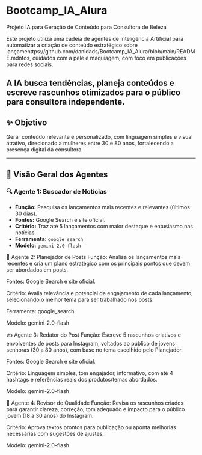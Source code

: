 # Bootcamp_IA_Alura
Projeto IA para Geração de Conteúdo para Consultora de Beleza

Este projeto utiliza uma cadeia de agentes de Inteligência Artificial para automatizar a criação de conteúdo estratégico sobre lançamehttps://github.com/danidads/Bootcamp_IA_Alura/blob/main/README.mdntos, cuidados com a pele e maquiagem, com foco em publicações para redes sociais.

A IA busca tendências, planeja conteúdos e escreve rascunhos otimizados para o público para consultora independente.
---

## ✨ Objetivo

Gerar conteúdo relevante e personalizado, com linguagem simples e visual atrativo, direcionado a mulheres entre 30 e 80 anos, fortalecendo a presença digital da consultora.

---

## 🧠 Visão Geral dos Agentes

### 🔍 Agente 1: Buscador de Notícias

- **Função:** Pesquisa os lançamentos mais recentes e relevantes (últimos 30 dias).
- **Fontes:** Google Search e site oficial.
- **Critério:** Traz até 5 lançamentos com maior destaque e entusiasmo nas notícias.
- **Ferramenta:** `google_search`
- **Modelo:** `gemini-2.0-flash`

🧠 Agente 2: Planejador de Posts
Função: Analisa os lançamentos mais recentes e cria um plano estratégico com os principais pontos que devem ser abordados em posts.

Fontes: Google Search e site oficial.

Critério: Avalia relevância e potencial de engajamento de cada lançamento, selecionando o melhor tema para ser trabalhado nos posts.

Ferramenta: google_search

Modelo: gemini-2.0-flash

✍️ Agente 3: Redator do Post
Função: Escreve 5 rascunhos criativos e envolventes de posts para Instagram, voltados ao público de jovens senhoras (30 a 80 anos), com base no tema escolhido pelo Planejador.

Fontes: Google Search e site oficial.

Critério: Linguagem simples, tom engajador, informativo, com até 4 hashtags e referências reais dos produtos/temas abordados.

Modelo: gemini-2.0-flash

📝 Agente 4: Revisor de Qualidade
Função: Revisa os rascunhos criados para garantir clareza, correção, tom adequado e impacto para o público jovem (18 a 30 anos) do Instagram.

Critério: Aprova textos prontos para publicação ou aponta melhorias necessárias com sugestões de ajustes.

Modelo: gemini-2.0-flash

